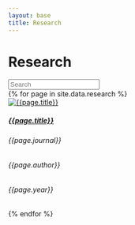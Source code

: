 ```yaml
---
layout: base
title: Research
---
```


# Research

<input type="text" id="myInput" onkeyup="searchProjects()" placeholder="Search">

<div class="row research">
  {% for page in site.data.research %}
    <div class="card research-item">
      <div class="image-div">
          <a href="{{ page.projectPage }}" target="_blank">
            <img src="assets/{{ page.image }}" class="card-img-left img-fluid" alt="{{page.title}}">
          </a>
      </div>
      <div class="card-body">
          <a href="{{ page.projectPage }}" target="_blank">
            <h5 class="card-title research-title"> {{page.title}}</h5>
          </a>
          <h6 class="research-journal">{{page.journal}}</h6>
          <h6 class="card-text research-author">{{page.author}}</h6>
          <h6 class="card-text research-year">{{page.year}}</h6>
      </div>
    </div>
  {% endfor %}
</div>
